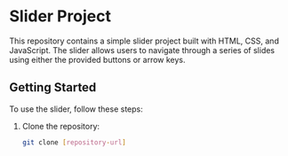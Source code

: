 # Slider Project

This repository contains a simple slider project built with HTML, CSS, and JavaScript. The slider allows users to navigate through a series of slides using either the provided buttons or arrow keys.

## Getting Started

To use the slider, follow these steps:

1. Clone the repository:

   ```bash
   git clone [repository-url]
